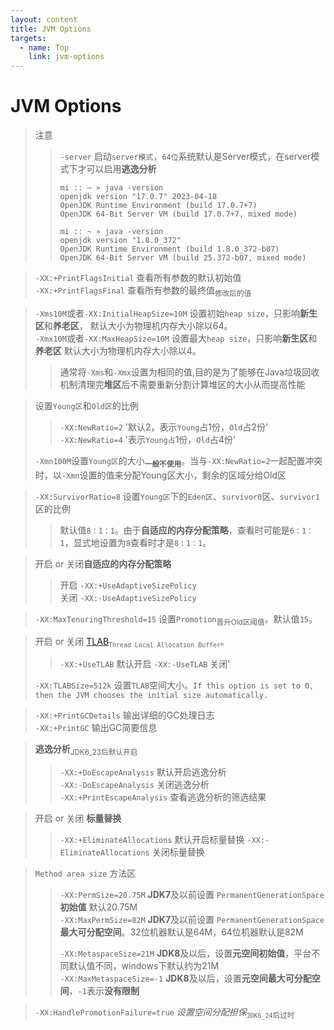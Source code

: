 ```yaml
---
layout: content
title: JVM Options
targets:
  - name: Top
    link: jvm-options
---
```


# JVM Options

> 注意
> > `-server` 启动`server模式`，`64位`系统默认是Server模式，在server模式下才可以启用**逃逸分析**
> > ```
> > mi :: ~ » java -version
> > openjdk version "17.0.7" 2023-04-18
> > OpenJDK Runtime Environment (build 17.0.7+7)
> > OpenJDK 64-Bit Server VM (build 17.0.7+7, mixed mode)
> > 
> > mi :: ~ » java -version
> > openjdk version "1.8.0_372"
> > OpenJDK Runtime Environment (build 1.8.0_372-b07)
> > OpenJDK 64-Bit Server VM (build 25.372-b07, mixed mode) 
> > ```

> `-XX:+PrintFlagsInitial` 查看所有参数的默认初始值 \
> `-XX:+PrintFlagsFinal` 查看所有参数的最终值<sub>修改后的值</sub> 

> `-Xms10M`或者`-XX:InitialHeapSize=10M` 设置初始`heap size`，只影响**新生区**和**养老区**， 默认大小为物理机内存大小除以64。\
> `-Xmx10M`或者`-XX:MaxHeapSize=10M` 设置最大`heap size`，只影响**新生区**和**养老区** 默认大小为物理机内存大小除以4。
> > 通常将`-Xms`和`-Xmx`设置为相同的值,目的是为了能够在Java垃圾回收机制清理完**堆区**后不需要重新分割计算堆区的大小从而提高性能

> 设置`Young区`和`Old区`的比例
> > `-XX:NewRatio=2` '默认2，表示`Young`占1份，`Old`占2份'\
> > `-XX:NewRatio=4` '表示`Young占`1份，`Old`占4份'
>
> `-Xmn100M`设置`Young区`的大小<sub>**一般不使用**</sub>。当与`-XX:NewRatio=2`一起配置冲突时，以`-Xmn`设置的值来分配Young区大小，剩余的区域分给Old区

> `-XX:SurvivorRatio=8` 设置`Young区`下的`Eden区`、`survivor0`区、`survivor1`区的比例
> > 默认值`8：1：1`。由于**自适应的内存分配策略**，查看时可能是`6：1：1`，显式地设置为`8`查看时才是`8：1：1`。

> 开启 or 关闭**自适应的内存分配策略**
> > 开启 `-XX:+UseAdaptiveSizePolicy`\
> > 关闭 `-XX:-UseAdaptiveSizePolicy`

> `-XX:MaxTenuringThreshold=15` 设置`Promotion`<sub>晋升Old区阈值</sub>。默认值`15`。

> 开启 or 关闭 [TLAB](../tlab)<sub>`Thread Local Allocation Buffer`</sub>。
> > `-XX:+UseTLAB` 默认开启
> > `-XX:-UseTLAB` 关闭'
>
> `-XX:TLABSize=512k` 设置`TLAB`空间大小。`If this option is set to 0, then the JVM chooses the initial size automatically.`

> `-XX:+PrintGCDetails` 输出详细的GC处理日志\
> `-XX:+PrintGC` 输出GC简要信息

> **逃逸分析**<sub>JDK6_23后默认开启</sub>
> > `-XX:+DoEscapeAnalysis` 默认开启逃逸分析\
> > `-XX:-DoEscapeAnalysis` 关闭逃逸分析\
> > `-XX:+PrintEscapeAnalysis` 查看逃逸分析的筛选结果

> 开启 or 关闭 **标量替换**
> > `-XX:+EliminateAllocations` 默认开启标量替换
> > `-XX:-EliminateAllocations` 关闭标量替换

> `Method area size` 方法区 
> > `-XX:PermSize=20.75M` **JDK7**及以前设置 `PermanentGenerationSpace` **初始值** 默认20.75M\
> > `-XX:MaxPermSize=82M` **JDK7**及以前设置 `PermanentGenerationSpace` **最大可分配空间**。32位机器默认是64M，64位机器默认是82M
> >
> > `-XX:MetaspaceSize=21M` **JDK8**及以后，设置**元空间初始值**，平台不同默认值不同，windows下默认约为21M\
> > `-XX:MaxMetaspaceSize=-1` **JDK8**及以后，设置**元空间最大可分配空间**，`-1`表示**没有限制**

> `-XX:HandlePromotionFailure=true` *设置空间分配担保*<sub>`JDK6_24`后过时</sub>
